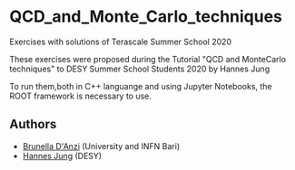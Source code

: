# QCD_and_Monte_Carlo_techniques
Exercises with solutions of Terascale Summer School 2020

These exercises were proposed during the Tutorial "QCD and MonteCarlo techniques" 
to DESY Summer School Students 2020 by Hannes Jung

To run them,both in C++ languange and using Jupyter Notebooks, the ROOT framework is necessary to use.

## Authors
- [Brunella D'Anzi](https://github.com/bdanzi) (University and INFN Bari)
- [Hannes Jung](https://www.desy.de/~jung/) (DESY)
